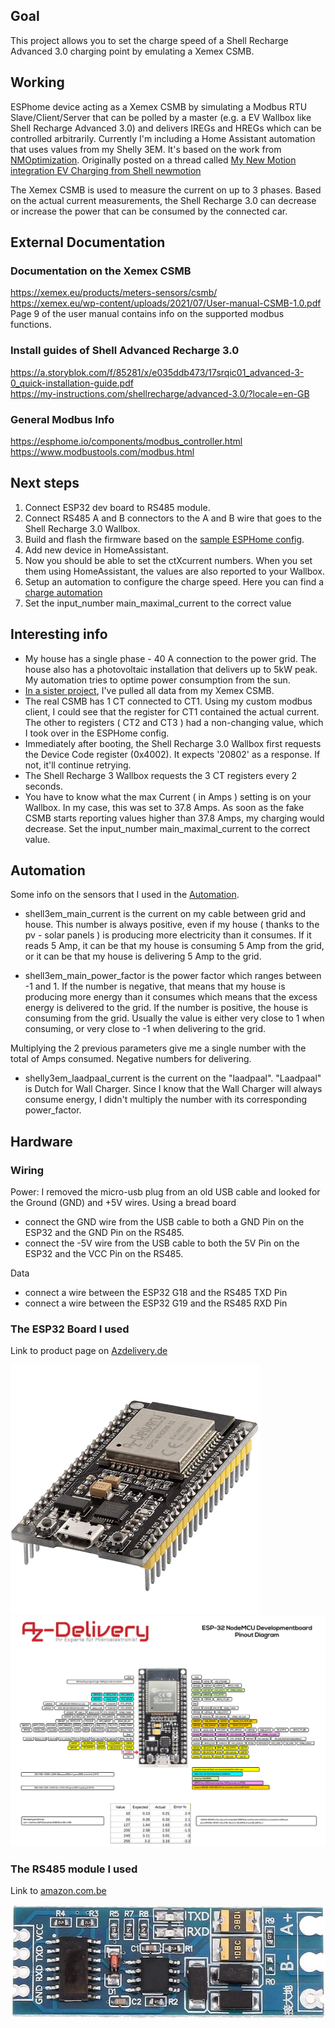 ## Goal

This project allows you to set the charge speed of a Shell Recharge Advanced 3.0 charging point by emulating a Xemex CSMB.

## Working

ESPhome device acting as a Xemex CSMB by simulating a Modbus RTU Slave/Client/Server that can be polled by a master (e.g. a EV Wallbox like Shell Recharge Advanced 3.0) and delivers IREGs and HREGs which can be controlled arbitrarily. Currently I'm including a Home Assistant automation that uses values from my Shelly 3EM. It's based on the work from [NMOptimization](https://community.home-assistant.io/u/NMOptimization). Originally posted on a thread called [My New Motion integration EV Charging from Shell newmotion](https://community.home-assistant.io/t/my-new-motion-integration-ev-charging-from-shell-newmotion/369593/153)

The Xemex CSMB is used to measure the current on up to 3 phases. Based on the actual current measurements, the Shell Recharge 3.0 can decrease or increase the power that can be consumed by the connected car.

## External Documentation

### Documentation on the Xemex CSMB

https://xemex.eu/products/meters-sensors/csmb/  
https://xemex.eu/wp-content/uploads/2021/07/User-manual-CSMB-1.0.pdf  
Page 9 of the user manual contains info on the supported modbus functions.

### Install guides of Shell Advanced Recharge 3.0

https://a.storyblok.com/f/85281/x/e035ddb473/17srqic01_advanced-3-0_quick-installation-guide.pdf  
https://my-instructions.com/shellrecharge/advanced-3.0/?locale=en-GB

### General Modbus Info

https://esphome.io/components/modbus_controller.html  
https://www.modbustools.com/modbus.html

## Next steps

1. Connect ESP32 dev board to RS485 module.
2. Connect RS485 A and B connectors to the A and B wire that goes to the Shell Recharge 3.0 Wallbox.
3. Build and flash the firmware based on the [sample ESPHome config](/esphome-xemex-fake-modbus-server.yaml).
4. Add new device in HomeAssistant.
5. Now you should be able to set the ctXcurrent numbers. When you set them using HomeAssistant, the values are also reported to your Wallbox.
6. Setup an automation to configure the charge speed. Here you can find a [charge automation](/charge_automation.yaml)
7. Set the input_number main_maximal_current to the correct value

## Interesting info

- My house has a single phase - 40 A connection to the power grid. The house also has a photovoltaic installation that delivers up to 5kW peak. My automation tries to optime power consumption from the sun.
- [In a sister project](https://github.com/thomase1234/esphome-modbus-client-xemex-csmb), I've pulled all data from my Xemex CSMB.
- The real CSMB has 1 CT connected to CT1. Using my custom modbus client, I could see that the register for CT1 contained the actual current. The other to registers ( CT2 and CT3 ) had a non-changing value, which I took over in the ESPHome config.
- Immediately after booting, the Shell Recharge 3.0 Wallbox first requests the Device Code register (0x4002). It expects '20802' as a response. If not, it'll continue retrying.
- The Shell Recharge 3 Wallbox requests the 3 CT registers every 2 seconds.
- You have to know what the max Current ( in Amps ) setting is on your Wallbox. In my case, this was set to 37.8 Amps. As soon as the fake CSMB starts reporting values higher than 37.8 Amps, my charging would decrease. Set the input_number main_maximal_current to the correct value.

## Automation

Some info on the sensors that I used in the [Automation](/charge_automation.yaml).

- shell3em_main_current is the current on my cable between grid and house. This number is always positive, even if my house ( thanks to the pv - solar panels ) is producing more electricity than it consumes. If it reads 5 Amp, it can be that my house is consuming 5 Amp from the grid, or it can be that my house is delivering 5 Amp to the grid.

- shell3em_main_power_factor is the power factor which ranges between -1 and 1. If the number is negative, that means that my house is producing more energy than it consumes which means that the excess energy is delivered to the grid. If the number is positive, the house is consuming from the grid. Usually the value is either very close to 1 when consuming, or very close to -1 when delivering to the grid.

Multiplying the 2 previous parameters give me a single number with the total of Amps consumed. Negative numbers for delivering.

- shelly3em_laadpaal_current is the current on the "laadpaal". "Laadpaal" is Dutch for Wall Charger. Since I know that the Wall Charger will always consume energy, I didn't multiply the number with its corresponding power_factor.

## Hardware

### Wiring

Power: I removed the micro-usb plug from an old USB cable and looked for the Ground (GND) and +5V wires. Using a bread board

- connect the GND wire from the USB cable to both a GND Pin on the ESP32 and the GND Pin on the RS485.
- connect the -5V wire from the USB cable to both the 5V Pin on the ESP32 and the VCC Pin on the RS485.

Data

- connect a wire between the ESP32 G18 and the RS485 TXD Pin
- connect a wire between the ESP32 G19 and the RS485 RXD Pin

### The ESP32 Board I used

Link to product page on [Azdelivery.de](https://www.az-delivery.de/en/collections/alle-produkte/products/esp32-developmentboard)

![ESP32 NODEMCU](/pictures/esp32-nodemcu-module-wlan-wifi-development-board-mit-cp2102-nachfolgermodell-zum-esp8266-kompatibel-mit-arduino-872375_400x.webp)
![Pinout Diagram](/pictures/ESP_-_32_NodeMCU_Developmentboard_Pinout_Diagram.jpg)

### The RS485 module I used

Link to [amazon.com.be](https://www.amazon.com.be/-/nl/Fasizi-RS485-adapter-seri%C3%ABle-aansluiting/dp/B09Z2GTMJ8/)

![RS485-module](/pictures/RS485_Adapter.jpg)
